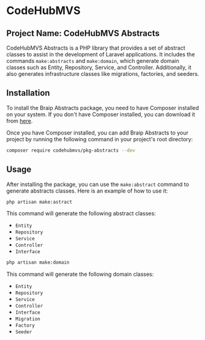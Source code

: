 # CodeHubMVS

## Project Name: CodeHubMVS Abstracts

CodeHubMVS Abstracts is a PHP library that provides a set of abstract classes to assist in the development of Laravel applications. 
It includes the commands `make:abstracts` and `make:domain`, which generate domain classes such as Entity, Repository, Service, and Controller. 
Additionally, it also generates infrastructure classes like migrations, factories, and seeders.

## Installation

To install the Braip Abstracts package, you need to have Composer installed on your system. If you don't have Composer installed, you can download it from [here](https://getcomposer.org/).

Once you have Composer installed, you can add Braip Abstracts to your project by running the following command in your project's root directory:

```bash
composer require codehubmvs/pkg-abstracts --dev
```
## Usage

After installing the package, you can use the `make:abstract` command to generate abstracts classes. 
Here is an example of how to use it:

```bash
php artisan make:astract
```

This command will generate the following abstract classes:

- `Entity`
- `Repository`
- `Service`
- `Controller`
- `Interface`

```bash
php artisan make:domain
```

This command will generate the following domain classes:

- `Entity`
- `Repository`
- `Service`
- `Controller`
- `Interface`
- `Migration`
- `Factory`
- `Seeder`

